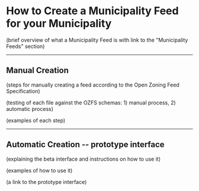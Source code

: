 # How to Create a Municipality Feed for your Municipality

(brief overview of what a Municipality Feed is with link to the "Municipality Feeds" section)

***

## Manual Creation

(steps for manually creating a feed according to the Open Zoning Feed Specification)

(testing of each file against the OZFS schemas: 1) manual process, 2) automatic process)

(examples of each step)

***

## Automatic Creation -- prototype interface

(explaining the beta interface and instructions on how to use it)

(examples of how to use it)

(a link to the prototype interface)
